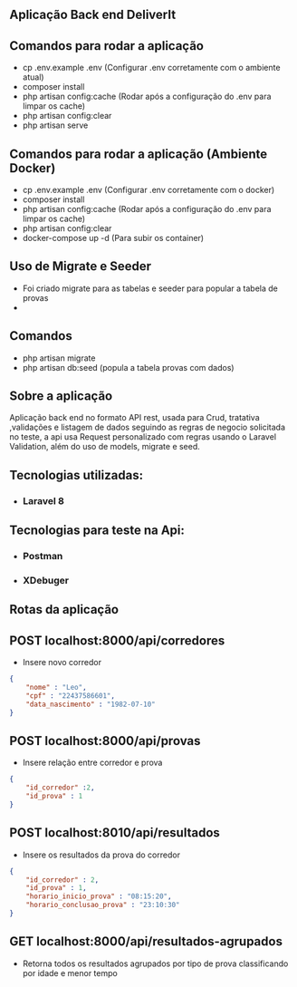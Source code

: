 ## Aplicação Back end DeliverIt 

## Comandos para rodar a aplicação
- cp .env.example .env  (Configurar .env corretamente com o ambiente atual)
- composer install
- php artisan config:cache (Rodar após a configuração do .env para limpar os cache)
- php artisan config:clear
- php artisan serve

## Comandos para rodar a aplicação (Ambiente Docker)
- cp .env.example .env  (Configurar .env corretamente com o docker)
- composer install
- php artisan config:cache (Rodar após a configuração do .env para limpar os cache)
- php artisan config:clear
- docker-compose up -d (Para subir os container)

## Uso de Migrate e Seeder

- Foi criado migrate para as tabelas e seeder para popular a tabela de provas
- 
## Comandos

- php artisan migrate
- php artisan db:seed  (popula a tabela provas com dados)

## Sobre a aplicação
Aplicação back end no formato API rest, usada para Crud, tratativa ,validações e listagem de dados seguindo as regras de negocio solicitada no teste, a api usa Request personalizado com regras usando o Laravel Validation, além do uso de models, migrate e seed.

## Tecnologias utilizadas:

- ### Laravel 8

## Tecnologias para teste na Api:

- ### Postman
- ### XDebuger

## Rotas da aplicação
## POST localhost:8000/api/corredores
- Insere novo corredor
```json
{
    "nome" : "Leo",
    "cpf" : "22437586601",
    "data_nascimento" : "1982-07-10"
}
```

## POST localhost:8000/api/provas
- Insere relação entre corredor e prova
```json
{
    "id_corredor" :2,
    "id_prova" : 1
}
```

## POST localhost:8010/api/resultados
- Insere os resultados da prova do corredor
```json
{
    "id_corredor" : 2,
    "id_prova" : 1,
    "horario_inicio_prova" : "08:15:20",
    "horario_conclusao_prova" : "23:10:30"
}
```

## GET localhost:8000/api/resultados-agrupados
- Retorna todos os resultados agrupados por tipo de prova classificando por idade e menor tempo
